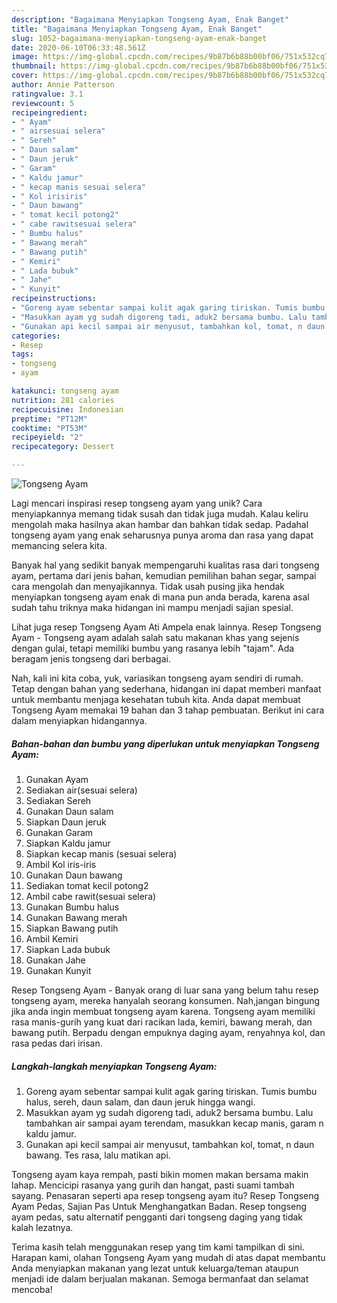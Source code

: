 ```yaml
---
description: "Bagaimana Menyiapkan Tongseng Ayam, Enak Banget"
title: "Bagaimana Menyiapkan Tongseng Ayam, Enak Banget"
slug: 1052-bagaimana-menyiapkan-tongseng-ayam-enak-banget
date: 2020-06-10T06:33:48.561Z
image: https://img-global.cpcdn.com/recipes/9b87b6b88b00bf06/751x532cq70/tongseng-ayam-foto-resep-utama.jpg
thumbnail: https://img-global.cpcdn.com/recipes/9b87b6b88b00bf06/751x532cq70/tongseng-ayam-foto-resep-utama.jpg
cover: https://img-global.cpcdn.com/recipes/9b87b6b88b00bf06/751x532cq70/tongseng-ayam-foto-resep-utama.jpg
author: Annie Patterson
ratingvalue: 3.1
reviewcount: 5
recipeingredient:
- " Ayam"
- " airsesuai selera"
- " Sereh"
- " Daun salam"
- " Daun jeruk"
- " Garam"
- " Kaldu jamur"
- " kecap manis sesuai selera"
- " Kol irisiris"
- " Daun bawang"
- " tomat kecil potong2"
- " cabe rawitsesuai selera"
- " Bumbu halus"
- " Bawang merah"
- " Bawang putih"
- " Kemiri"
- " Lada bubuk"
- " Jahe"
- " Kunyit"
recipeinstructions:
- "Goreng ayam sebentar sampai kulit agak garing tiriskan. Tumis bumbu halus, sereh, daun salam, dan daun jeruk hingga wangi."
- "Masukkan ayam yg sudah digoreng tadi, aduk2 bersama bumbu. Lalu tambahkan air sampai ayam terendam, masukkan kecap manis, garam n kaldu jamur."
- "Gunakan api kecil sampai air menyusut, tambahkan kol, tomat, n daun bawang. Tes rasa, lalu matikan api."
categories:
- Resep
tags:
- tongseng
- ayam

katakunci: tongseng ayam 
nutrition: 281 calories
recipecuisine: Indonesian
preptime: "PT12M"
cooktime: "PT53M"
recipeyield: "2"
recipecategory: Dessert

---
```



![Tongseng Ayam](https://img-global.cpcdn.com/recipes/9b87b6b88b00bf06/751x532cq70/tongseng-ayam-foto-resep-utama.jpg)

Lagi mencari inspirasi resep tongseng ayam yang unik? Cara menyiapkannya memang tidak susah dan tidak juga mudah. Kalau keliru mengolah maka hasilnya akan hambar dan bahkan tidak sedap. Padahal tongseng ayam yang enak seharusnya punya aroma dan rasa yang dapat memancing selera kita.

Banyak hal yang sedikit banyak mempengaruhi kualitas rasa dari tongseng ayam, pertama dari jenis bahan, kemudian pemilihan bahan segar, sampai cara mengolah dan menyajikannya. Tidak usah pusing jika hendak menyiapkan tongseng ayam enak di mana pun anda berada, karena asal sudah tahu triknya maka hidangan ini mampu menjadi sajian spesial.

Lihat juga resep Tongseng Ayam Ati Ampela enak lainnya. Resep Tongseng Ayam - Tongseng ayam adalah salah satu makanan khas yang sejenis dengan gulai, tetapi memiliki bumbu yang rasanya lebih &#34;tajam&#34;. Ada beragam jenis tongseng dari berbagai.


Nah, kali ini kita coba, yuk, variasikan tongseng ayam sendiri di rumah. Tetap dengan bahan yang sederhana, hidangan ini dapat memberi manfaat untuk membantu menjaga kesehatan tubuh kita. Anda dapat membuat Tongseng Ayam memakai 19 bahan dan 3 tahap pembuatan. Berikut ini cara dalam menyiapkan hidangannya.

<!--inarticleads1-->

##### Bahan-bahan dan bumbu yang diperlukan untuk menyiapkan Tongseng Ayam:

1. Gunakan  Ayam
1. Sediakan  air(sesuai selera)
1. Sediakan  Sereh
1. Gunakan  Daun salam
1. Siapkan  Daun jeruk
1. Gunakan  Garam
1. Siapkan  Kaldu jamur
1. Siapkan  kecap manis (sesuai selera)
1. Ambil  Kol iris-iris
1. Gunakan  Daun bawang
1. Sediakan  tomat kecil potong2
1. Ambil  cabe rawit(sesuai selera)
1. Gunakan  Bumbu halus
1. Gunakan  Bawang merah
1. Siapkan  Bawang putih
1. Ambil  Kemiri
1. Siapkan  Lada bubuk
1. Gunakan  Jahe
1. Gunakan  Kunyit


Resep Tongseng Ayam - Banyak orang di luar sana yang belum tahu resep tongseng ayam, mereka hanyalah seorang konsumen. Nah,jangan bingung jika anda ingin membuat tongseng ayam karena. Tongseng ayam memiliki rasa manis-gurih yang kuat dari racikan lada, kemiri, bawang merah, dan bawang putih. Berpadu dengan empuknya daging ayam, renyahnya kol, dan rasa pedas dari irisan. 

<!--inarticleads2-->

##### Langkah-langkah menyiapkan Tongseng Ayam:

1. Goreng ayam sebentar sampai kulit agak garing tiriskan. Tumis bumbu halus, sereh, daun salam, dan daun jeruk hingga wangi.
1. Masukkan ayam yg sudah digoreng tadi, aduk2 bersama bumbu. Lalu tambahkan air sampai ayam terendam, masukkan kecap manis, garam n kaldu jamur.
1. Gunakan api kecil sampai air menyusut, tambahkan kol, tomat, n daun bawang. Tes rasa, lalu matikan api.


Tongseng ayam kaya rempah, pasti bikin momen makan bersama makin lahap. Mencicipi rasanya yang gurih dan hangat, pasti suami tambah sayang. Penasaran seperti apa resep tongseng ayam itu? Resep Tongseng Ayam Pedas, Sajian Pas Untuk Menghangatkan Badan. Resep tongseng ayam pedas, satu alternatif pengganti dari tongseng daging yang tidak kalah lezatnya. 

Terima kasih telah menggunakan resep yang tim kami tampilkan di sini. Harapan kami, olahan Tongseng Ayam yang mudah di atas dapat membantu Anda menyiapkan makanan yang lezat untuk keluarga/teman ataupun menjadi ide dalam berjualan makanan. Semoga bermanfaat dan selamat mencoba!
